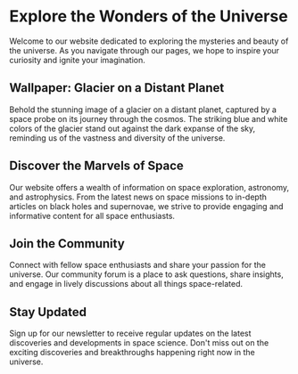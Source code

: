 <!--font:Open Sans-->

# Explore the Wonders of the Universe

Welcome to our website dedicated to exploring the mysteries and beauty of the universe. As you navigate through our pages, we hope to inspire your curiosity and ignite your imagination.

## Wallpaper: Glacier on a Distant Planet

Behold the stunning image of a glacier on a distant planet, captured by a space probe on its journey through the cosmos. The striking blue and white colors of the glacier stand out against the dark expanse of the sky, reminding us of the vastness and diversity of the universe.

## Discover the Marvels of Space

Our website offers a wealth of information on space exploration, astronomy, and astrophysics. From the latest news on space missions to in-depth articles on black holes and supernovae, we strive to provide engaging and informative content for all space enthusiasts.

## Join the Community

Connect with fellow space enthusiasts and share your passion for the universe. Our community forum is a place to ask questions, share insights, and engage in lively discussions about all things space-related.

## Stay Updated

Sign up for our newsletter to receive regular updates on the latest discoveries and developments in space science. Don't miss out on the exciting discoveries and breakthroughs happening right now in the universe.

<!--

Write me markdown content of website with wallpaper:

"A photograph of a glacier on a distant planet, with the blue and white colors contrasting against the dark sky."

The header of the page should not be copy of the text but rather a real content of the website which is using this wallpaper.


---


# Explore the Wonders of the Universe

Welcome to our website dedicated to exploring the mysteries and beauty of the universe. As you navigate through our pages, we hope to inspire your curiosity and ignite your imagination.

## Wallpaper: Glacier on a Distant Planet

Behold the stunning image of a glacier on a distant planet, captured by a space probe on its journey through the cosmos. The striking blue and white colors of the glacier stand out against the dark expanse of the sky, reminding us of the vastness and diversity of the universe.

## Discover the Marvels of Space

Our website offers a wealth of information on space exploration, astronomy, and astrophysics. From the latest news on space missions to in-depth articles on black holes and supernovae, we strive to provide engaging and informative content for all space enthusiasts.

## Join the Community

Connect with fellow space enthusiasts and share your passion for the universe. Our community forum is a place to ask questions, share insights, and engage in lively discussions about all things space-related.

## Stay Updated

Sign up for our newsletter to receive regular updates on the latest discoveries and developments in space science. Don't miss out on the exciting discoveries and breakthroughs happening right now in the universe.


---


Write me a Google font which is best fitting for the website.

Pick from the list:
- Montserrat
- Poppins
- Creepster
- Orbitron
- IBM Plex Sans
- Cabin
- Dancing Script
- Great Vibes
- Roboto
- Open Sans
- Barlow Condensed
- Alegreya
- Inter
- Raleway
- Playfair Display
- Lobster
- Cormorant Garamond
- Cinzel
- Lato
- Exo 2
- Futura
- Cinzel Decorative


Write just the font name nothing else.


---


Open Sans

-->
